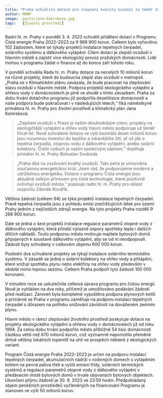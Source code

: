 ```yaml
---
title: "Praha schválila dotace pro zlepšení kvality ovzduší za téměř 10 milionů korun"
author: MHMP
image:  posts/jana-komrskova.jpg
tags:   [Životní prostředí]
---
```


Radní hl. m. Prahy v pondělí 3. 4. 2023 schválili přidělení dotací v Programu Čistá energie Praha 2022–2023 za 9 968 900 korun. Celkem bylo vyhověno 102 žádostem, které se týkaly projektů instalace tepelných čerpadel, solárního systému a dálkového vytápění. Cílem dotací je zlepšit ovzduší v hlavním městě a zajistit více ekologický provoz pražských domácností. Lidé mohou v programu žádat o finance až do konce září tohoto roku.

V pondělí schválila Rada hl. m. Prahy dotace za necelých 10 milionů korun na různé projekty, které do budoucna zlepší stav ovzduší v metropoli. „Praha se v Klimatickém plánu zavázala, že bude pracovat na zlepšování stavu ovzduší v hlavním městě. Podpora projektů ekologického vytápění a ohřevu vody v domácnostech je plně ve shodě s tímto závazkem. Praha za dobu trvání dotačního programu již podpořila desetitisíce domácností a naše podpora bude pokračovat i v následujících letech,“ říká náměstkyně primátora hl. m. Prahy pro životní prostředí a klimatický plán Jana Komrsková.

> „Zlepšení ovzduší v Praze je naším dlouhodobým cílem, projekty na ekologičtější vytápění a ohřev vody hlavní město podporuje už téměř třicet let. Nově schválené dotace ve výši bezmála deset milionů korun jsou rozumnou investicí do lepšího a zdravějšího žití, ať už jde o tepelná čerpadla, otopnou vodu z dálkového vytápění, anebo solární kolektory. Čistší vzduch je naším společným zájmem,“ doplňuje primátor hl. m. Prahy Bohuslav Svoboda.

> „Praha dbá na zvyšování kvality ovzduší. Tato péče je umocněna současnou energetickou krizí. Jsem rád, že podporujeme moderní a udržitelnou energetiku. Dotace v programu Čistá energie jsou aktuálně velkým přínosem pro čisté technologie, které pozitivně ovlivňují ovzduší města,“ popisuje radní hl. m. Prahy pro oblast rozpočtu Zdeněk Kovářík.

Většina žádostí (celkem 94) se týká projektů instalace tepelných čerpadel. Právě tepelná čerpadla jsou z pohledu emisí znečišťujících látek pro území Prahy jedním z nejčistších zdrojů energie. Na tyto projekty Praha rozdělí 9 268 900 korun.

Dále se jedná o šest projektů instalace regulace parametrů otopné vody z dálkového vytápění, která přináší výrazné úspory spotřeby tepla i dalších dílčích nákladů. Touto podporou město motivuje majitele bytových domů připojených k soustavě dálkového vytápění, aby se od ní neodpojovali. Žádosti byly schváleny v celkovém objemu 600 000 korun.

Poslední dva schválené projekty se týkají instalace solárního termického systému. V zásadě se jedná o solární kolektory na ohřev vody a přitápění, které snižují spotřebu plynu nebo elektřiny na ohřev vody především v období mimo topnou sezónu. Celkem Praha podpoří tyto žádosti 100 000 korunami.

V minulém roce se uskutečnila celková úprava programu pro čistou energii. Nově je vyhlášen na dva roky, přičemž je umožňováno podávání žádostí před realizací. Zároveň byla kompletně vypuštěna podpora plynových kotlů a primárně se Praha v programu zaměřuje na podporu instalací tepelných čerpadel s důrazem na potřebu snižování závislosti na dováženém zemním plynu.

Hlavní město v rámci zlepšování životního prostředí poskytuje dotace na projekty ekologického vytápění a ohřevu vody v domácnostech již od roku 1994. Za celou dobu trvání podpořilo město přibližně 54 tisíc domácností částkou větší než 670 milionů korun, což významně napomohlo přeměně drtivé většiny lokálních topenišť na uhlí ve prospěch některé z ekologických variant.

Program Čistá energie Praha 2022–2023 je určen na podporu instalací tepelných čerpadel, akumulačních nádrží v rodinných domech s vytápěním kotlem na pevná paliva třetí a vyšší emisní třídy, solárních termických systémů a regulace parametrů otopné vody z dálkového vytápění v předávacím místě bytových domů v trvale obývaných bytových objektech. Ukončení příjmu žádostí je 30. 9. 2023 ve 23:59 hodin. Předpokládaný objem peněžních prostředků vyčleněných na financování Programu je stanoven ve výši 50 milionů korun.
